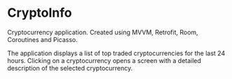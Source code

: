 # CryptoInfo
Сryptocurrency application. Created using MVVM, Retrofit, Room, Coroutines and Picasso.

The application displays a list of top traded cryptocurrencies for the last 24 hours. 
Clicking on a cryptocurrency opens a screen with a detailed description of the selected cryptocurrency.
